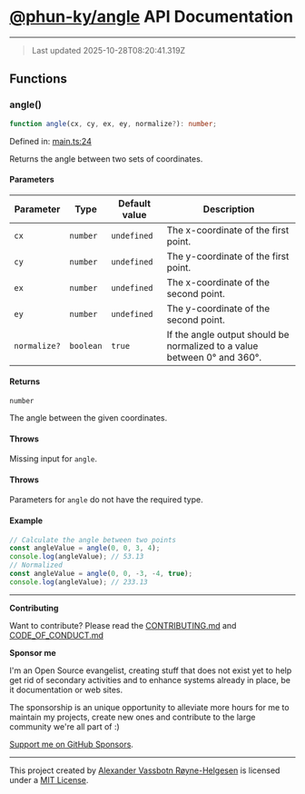 # [**@phun-ky/angle**](https://github.com/phun-ky/angle) API Documentation

---

> Last updated 2025-10-28T08:20:41.319Z

## Functions

### angle()

```ts
function angle(cx, cy, ex, ey, normalize?): number;
```

Defined in:
[main.ts:24](https://github.com/phun-ky/angle/blob/main/src/main.ts#L24)

Returns the angle between two sets of coordinates.

#### Parameters

| Parameter    | Type      | Default value | Description                                                              |
| ------------ | --------- | ------------- | ------------------------------------------------------------------------ |
| `cx`         | `number`  | `undefined`   | The x-coordinate of the first point.                                     |
| `cy`         | `number`  | `undefined`   | The y-coordinate of the first point.                                     |
| `ex`         | `number`  | `undefined`   | The x-coordinate of the second point.                                    |
| `ey`         | `number`  | `undefined`   | The y-coordinate of the second point.                                    |
| `normalize?` | `boolean` | `true`        | If the angle output should be normalized to a value between 0° and 360°. |

#### Returns

`number`

The angle between the given coordinates.

#### Throws

Missing input for `angle`.

#### Throws

Parameters for `angle` do not have the required type.

#### Example

```ts
// Calculate the angle between two points
const angleValue = angle(0, 0, 3, 4);
console.log(angleValue); // 53.13
// Normalized
const angleValue = angle(0, 0, -3, -4, true);
console.log(angleValue); // 233.13
```

---

**Contributing**

Want to contribute? Please read the
[CONTRIBUTING.md](https://github.com/phun-ky/angle/blob/main/CONTRIBUTING.md)
and
[CODE_OF_CONDUCT.md](https://github.com/phun-ky/angle/blob/main/CODE_OF_CONDUCT.md)

**Sponsor me**

I'm an Open Source evangelist, creating stuff that does not exist yet to help
get rid of secondary activities and to enhance systems already in place, be it
documentation or web sites.

The sponsorship is an unique opportunity to alleviate more hours for me to
maintain my projects, create new ones and contribute to the large community
we're all part of :)

[Support me on GitHub Sponsors](https://github.com/sponsors/phun-ky).

---

This project created by [Alexander Vassbotn Røyne-Helgesen](http://phun-ky.net)
is licensed under a [MIT License](https://choosealicense.com/licenses/mit/).
